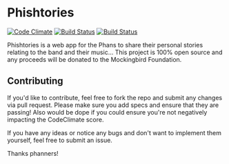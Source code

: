 # Phishtories

[![Code Climate](https://codeclimate.com/github/bradherman/phishtories/badges/gpa.svg)](https://codeclimate.com/github/bradherman/phishtories) [![Build Status](https://semaphoreci.com/api/v1/bherms/phishtories/branches/master/badge.svg)](https://semaphoreci.com/bherms/phishtories) [![Build Status](https://semaphoreci.com/api/v1/bherms/phishtories/branches/master/badge.svg)](https://semaphoreci.com/bherms/phishtories)

Phishtories is a web app for the Phans to share their personal stories relating to the band and their music... This project is 100% open source and any proceeds will be donated to the Mockingbird Foundation.

## Contributing

If you'd like to contribute, feel free to fork the repo and submit any changes via pull request.  Please make sure you add specs and ensure that they are passing!  Also would be dope if you could ensure you're not negatively impacting the CodeClimate score.

If you have any ideas or notice any bugs and don't want to implement them yourself, feel free to submit an issue.

Thanks phanners!